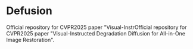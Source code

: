 # Defusion
Official repository for CVPR2025 paper "Visual-InstrOfficial repository for CVPR2025 paper "Visual-Instructed Degradation Diffusion for All-in-One Image Restoration". 

